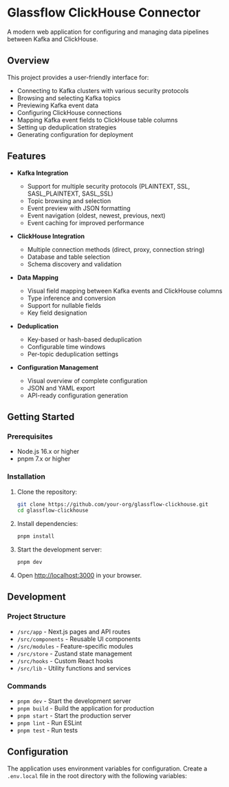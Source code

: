 # Glassflow ClickHouse Connector

A modern web application for configuring and managing data pipelines between Kafka and ClickHouse.

## Overview

This project provides a user-friendly interface for:

- Connecting to Kafka clusters with various security protocols
- Browsing and selecting Kafka topics
- Previewing Kafka event data
- Configuring ClickHouse connections
- Mapping Kafka event fields to ClickHouse table columns
- Setting up deduplication strategies
- Generating configuration for deployment

## Features

- **Kafka Integration**

  - Support for multiple security protocols (PLAINTEXT, SSL, SASL_PLAINTEXT, SASL_SSL)
  - Topic browsing and selection
  - Event preview with JSON formatting
  - Event navigation (oldest, newest, previous, next)
  - Event caching for improved performance

- **ClickHouse Integration**

  - Multiple connection methods (direct, proxy, connection string)
  - Database and table selection
  - Schema discovery and validation

- **Data Mapping**

  - Visual field mapping between Kafka events and ClickHouse columns
  - Type inference and conversion
  - Support for nullable fields
  - Key field designation

- **Deduplication**

  - Key-based or hash-based deduplication
  - Configurable time windows
  - Per-topic deduplication settings

- **Configuration Management**
  - Visual overview of complete configuration
  - JSON and YAML export
  - API-ready configuration generation

## Getting Started

### Prerequisites

- Node.js 16.x or higher
- pnpm 7.x or higher

### Installation

1. Clone the repository:

   ```bash
   git clone https://github.com/your-org/glassflow-clickhouse.git
   cd glassflow-clickhouse
   ```

2. Install dependencies:

   ```bash
   pnpm install
   ```

3. Start the development server:

   ```bash
   pnpm dev
   ```

4. Open [http://localhost:3000](http://localhost:3000) in your browser.

## Development

### Project Structure

- `/src/app` - Next.js pages and API routes
- `/src/components` - Reusable UI components
- `/src/modules` - Feature-specific modules
- `/src/store` - Zustand state management
- `/src/hooks` - Custom React hooks
- `/src/lib` - Utility functions and services

### Commands

- `pnpm dev` - Start the development server
- `pnpm build` - Build the application for production
- `pnpm start` - Start the production server
- `pnpm lint` - Run ESLint
- `pnpm test` - Run tests

## Configuration

The application uses environment variables for configuration. Create a `.env.local` file in the root directory with the following variables:
